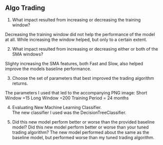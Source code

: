 ## Algo Trading

   1.  What impact resulted from increasing or decreasing the training window?
   
   Decreasing the training window did not help the performance of the model at all.  While increasing the window helped, but only to a certain extent.
   
   2.  What impact resulted from increasing or decreasing either or both of the SMA windows?
   
   Slighty increasing the SMA features, both Fast and Slow, also helped improve the models baseline performance.
   
   3.  Choose the set of parameters that best improved the trading algorithm returns.
   
  The parameters I used that led to the accompanying PNG image: 
   Short Window =15
   Long Window =200
   Training Period = 24 months
  
  4.  Evaluating New Machine Learning Classifier.  
  The new classifier I used was the DecisionTreeClassifier.
  
  5.  Did this new model perform better or worse than the provided baseline model? Did this new model perform better or worse than your tuned trading algorithm?
  The new model performed about the same as the baseline model, but performed worse than my tuned trading algorithm.
  
  
  